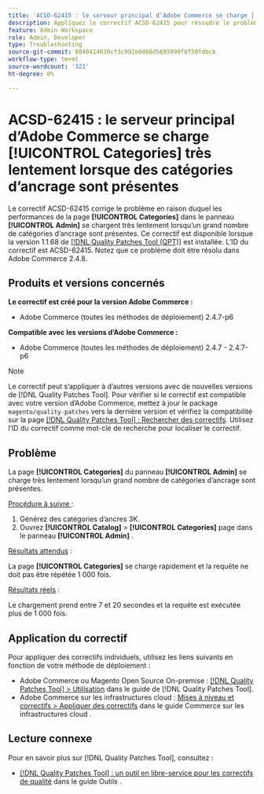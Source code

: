 ```yaml
---
title: 'ACSD-62415 : le serveur principal d’Adobe Commerce se charge [!UICONTROL Categories] très lentement'
description: Appliquez le correctif ACSD-62415 pour résoudre le problème d’Adobe Commerce où les performances de la page [!UICONTROL Categories] dans le panneau [!UICONTROL Admin] se chargent très lentement lorsqu’un grand nombre de catégories d’ancrage sont présentes.
feature: Admin Workspace
role: Admin, Developer
type: Troubleshooting
source-git-commit: 8040414630cf3c992e0d68d5693990f8f50fdbcb
workflow-type: tm+mt
source-wordcount: '321'
ht-degree: 0%

---
```



# ACSD-62415 : le serveur principal d’Adobe Commerce se charge **[!UICONTROL Categories]** très lentement lorsque des catégories d’ancrage sont présentes

Le correctif ACSD-62415 corrige le problème en raison duquel les performances de la page **[!UICONTROL Categories]** dans le panneau **[!UICONTROL Admin]** se chargent très lentement lorsqu’un grand nombre de catégories d’ancrage sont présentes. Ce correctif est disponible lorsque la version 1.1.68 de [[!DNL Quality Patches Tool (QPT)]](/help/tools/quality-patches-tool/quality-patches-tool-to-self-serve-quality-patches.md) est installée. L’ID du correctif est ACSD-62415. Notez que ce problème doit être résolu dans Adobe Commerce 2.4.8.

## Produits et versions concernés

**Le correctif est créé pour la version Adobe Commerce :**

* Adobe Commerce (toutes les méthodes de déploiement) 2.4.7-p6

**Compatible avec les versions d’Adobe Commerce :**

* Adobe Commerce (toutes les méthodes de déploiement) 2.4.7 - 2.4.7-p6

>[!NOTE]
>
>Le correctif peut s’appliquer à d’autres versions avec de nouvelles versions de [!DNL Quality Patches Tool]. Pour vérifier si le correctif est compatible avec votre version d’Adobe Commerce, mettez à jour le package `magento/quality-patches` vers la dernière version et vérifiez la compatibilité sur la page [[!DNL Quality Patches Tool] : Rechercher des correctifs](https://experienceleague.adobe.com/tools/commerce-quality-patches/index.html?lang=fr). Utilisez l’ID du correctif comme mot-clé de recherche pour localiser le correctif.

## Problème

La page **[!UICONTROL Categories]** du panneau **[!UICONTROL Admin]** se charge très lentement lorsqu’un grand nombre de catégories d’ancrage sont présentes.

<u>Procédure à suivre </u> :

1. Générez des catégories d’ancres 3K.
1. Ouvrez **[!UICONTROL Catalog]** > **[!UICONTROL Categories]** page dans le panneau **[!UICONTROL Admin]** .

<u>Résultats attendus</u> :

La page **[!UICONTROL Categories]** se charge rapidement et la requête ne doit pas être répétée 1 000 fois.

<u>Résultats réels</u> :

Le chargement prend entre 7 et 20 secondes et la requête est exécutée plus de 1 000 fois.

## Application du correctif

Pour appliquer des correctifs individuels, utilisez les liens suivants en fonction de votre méthode de déploiement :

* Adobe Commerce ou Magento Open Source On-premise : [[!DNL Quality Patches Tool] > Utilisation](/help/tools/quality-patches-tool/usage.md) dans le guide de [!DNL Quality Patches Tool].
* Adobe Commerce sur les infrastructures cloud : [Mises à niveau et correctifs > Appliquer des correctifs](https://experienceleague.adobe.com/docs/commerce-cloud-service/user-guide/develop/upgrade/apply-patches.html?lang=fr) dans le guide Commerce sur les infrastructures cloud .

## Lecture connexe

Pour en savoir plus sur [!DNL Quality Patches Tool], consultez :

* [[!DNL Quality Patches Tool] : un outil en libre-service pour les correctifs de qualité](/help/tools/quality-patches-tool/quality-patches-tool-to-self-serve-quality-patches.md) dans le guide Outils .
